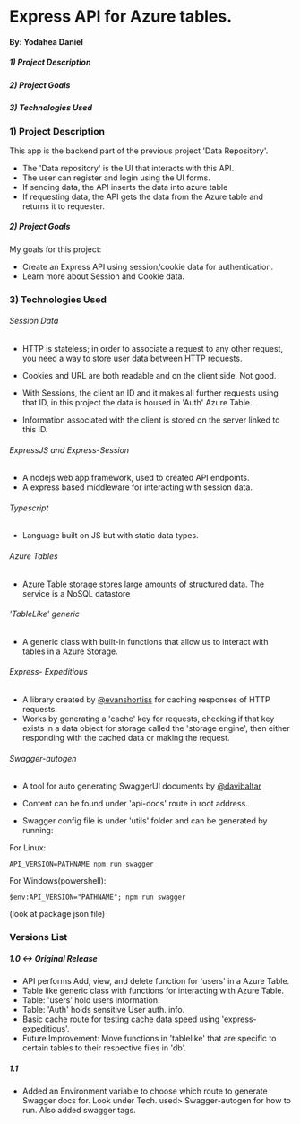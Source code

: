 # Express API for Azure tables.
#### By: Yodahea Daniel


##### 1) Project Description
##### 2) Project Goals
##### 3) Technologies Used

### 1) Project Description

This app is the backend part of the previous project 'Data Repository'. 

- The 'Data repository' is the UI that interacts with this API.
- The user can register and login using the UI forms. 
- If sending data, the API inserts the data into azure table
- If requesting data, the API gets the data from the Azure table and returns it to requester. 

##### 2) Project Goals

My goals for this project:
- Create an Express API using session/cookie data for authentication.
- Learn more about Session and Cookie data.

### 3) Technologies Used

###### Session Data
- HTTP is stateless; in order to associate a request to any other request, you need a way to store user data between HTTP requests. 
- Cookies and URL are both readable and on the client side, Not good.

- With Sessions, the client an ID and it makes all further requests using that ID, in this project the data is housed in 'Auth' Azure Table.
- Information associated with the client is stored on the server linked to this ID.

###### ExpressJS and Express-Session
- A nodejs web app framework, used to created API endpoints. 
- A express based middleware for interacting with session data. 

###### Typescript
- Language built on JS but with static data types. 

###### Azure Tables
- Azure Table storage stores large amounts of structured data. The service is a NoSQL datastore

###### 'TableLike' generic
-  A generic class with built-in functions that allow us to interact with tables in a Azure Storage. 

###### Express- Expeditious 
- A library created by [@evanshortiss](https://github.com/evanshortiss/express-expeditious) for caching responses of HTTP requests. 
- Works by generating a 'cache' key for requests, checking if that key exists in a data object for storage called the 'storage engine', then either responding with the cached data or making the request. 

###### Swagger-autogen
- A tool for auto generating SwaggerUI documents by [@davibaltar](https://github.com/davibaltar/swagger-autogen) 
- Content can be found under 'api-docs' route in root address.

- Swagger config file is under 'utils' folder and can be generated by running:

For Linux:
```
API_VERSION=PATHNAME npm run swagger
``` 

For Windows(powershell):
```
$env:API_VERSION="PATHNAME"; npm run swagger
```

(look at package json file)

### Versions List 

##### 1.0 <-> Original Release
- API performs Add, view, and delete function for 'users' in a Azure Table.  
- Table like generic class with functions for interacting with Azure Table. 
- Table: 'users' hold users information.
- Table: 'Auth' holds sensitive User auth. info.
- Basic cache route for testing cache data speed using 'express-expeditious'.
- Future Improvement: Move functions in 'tablelike' that are specific to certain tables to their respective files in 'db'.


##### 1.1 
- Added an Environment variable to choose which route to generate Swagger docs for. Look under Tech. used> Swagger-autogen for how to run. Also added swagger tags.